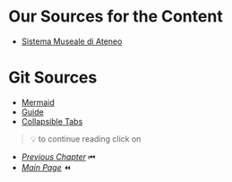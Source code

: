 # Our Sources for the Content

- [Sistema Museale di Ateneo](https://catalogo.sma.unibo.it/it/29/ricerca/iccd/?search=museo+di+palazzo+poggi&paginate_pageNum=1)

# Git Sources
- [Mermaid](https://github.blog/2022-02-14-include-diagrams-markdown-files-mermaid/)
- [Guide](https://www.markdownguide.org/basic-syntax/#lists-1)
- [Collapsible Tabs](https://gist.github.com/pierrejoubert73/902cc94d79424356a8d20be2b382e1ab)

> 💡 to continue reading click on

- [*Previous Chapter*](Conclusion.md) ⏮
- [*Main Page*](index.md) ⏪
